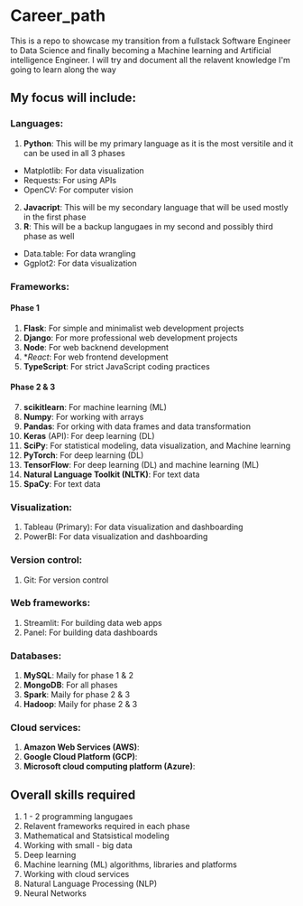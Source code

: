 # Career_path
This is a repo to showcase my transition from a fullstack Software Engineer to Data Science and finally becoming a Machine learning and Artificial intelligence Engineer. I will try and document all the relavent knowledge I'm going to learn along the way

## My focus will include:

### Languages:
1. **Python**: This will be my primary language as it is the most versitile and it can be used in all 3 phases
  - Matplotlib: For data visualization 
  - Requests: For using APIs
  - OpenCV: For computer vision
2. **Javacript**: This will be my secondary language that will be used mostly in the first phase
3. **R**: This will be a backup langugaes in my second and possibly third phase as well
  - Data.table: For data wrangling
  - Ggplot2: For data visualization 

### Frameworks:
#### Phase 1
1. **Flask**: For simple and minimalist web development projects 
2. **Django**: For more professional web development projects
3. **Node**: For web backnend development
4. **React*: For web frontend development
5. **TypeScript**: For strict JavaScript coding practices
#### Phase 2 & 3
7. **scikitlearn**: For machine learning (ML)
8. **Numpy**: For working with arrays
9. **Pandas**: For orking with data frames and data transformation
10. **Keras** (API): For deep learning (DL)
11. **SciPy**: For statistical modeling, data visualization, and Machine learning
12. **PyTorch**:  For deep learning (DL)
13. **TensorFlow**: For deep learning (DL) and machine learning (ML)
14. **Natural Language Toolkit (NLTK)**: For text data
15. **SpaCy**: For text data

### Visualization:
1. Tableau (Primary): For data visualization and dashboarding
2. PowerBI:  For data visualization and dashboarding

### Version control:
1. Git: For version control 

### Web frameworks:
1. Streamlit: For building data web apps
2. Panel: For building data dashboards

### Databases:
1. **MySQL**: Maily for phase 1 & 2 
2. **MongoDB**: For all phases
3. **Spark**: Maily for phase 2 & 3
4. **Hadoop**: Maily for phase 2 & 3

### Cloud services:
1. **Amazon Web Services (AWS)**: 
2. **Google Cloud Platform (GCP)**:
3. **Microsoft cloud computing platform (Azure)**:

## Overall skills required 
1. 1 - 2 programming langugaes
2. Relavent frameworks required in each phase
3. Mathematical and Statsistical modeling
6. Working with small - big data
4. Deep learning
5. Machine learning (ML) algorithms, libraries and platforms
7. Working with cloud services
8. Natural Language Processing (NLP)
9. Neural Networks
